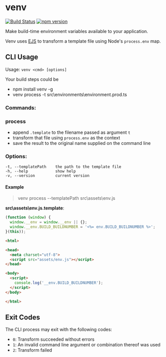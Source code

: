# venv

[![Build Status](https://travis-ci.org/GaryB432/venv.svg?branch=master)](https://travis-ci.org/GaryB432/venv)
[![npm version](https://badge.fury.io/js/venv.svg)](https://badge.fury.io/js/venv)

Make build-time environment variables available to your application.

Venv uses [EJS](https://ejs.co) to transform a template file using Node's `process.env` map.

## CLI Usage

Usage: `venv <cmd> [options]`

Your build steps could be

- npm install venv -g
- venv process -t src\environments\environment.prod.ts

### Commands:

### process

 - append `.template` to the filename passed as argument `t`
 - transform that file using `process.env` as the context
 - save the result to the original name supplied on the command line

### Options:

```
-t, --templatePath    the path to the template file
-h, --help            show help
-v, --version         current version
```

#### Example

> venv process --templatePath src\assets\env.js

__src\assets\env.js.template__:
```javascript
(function (window) {
  window.__env = window.__env || {};
  window.__env.BUILD_BUILDNUMBER = '<%= env.BUILD_BUILDNUMBER %>';
}(this));
```

```html
<html>

<head>
  <meta charset="utf-8">
  <script src="assets/env.js"></script>
</head>

<body>
  <script>
    console.log('__env.BUILD_BUILDNUMBER');
  </script>
</body>

</html>
```

## Exit Codes

The CLI process may exit with the following codes:

- `0`: Transform succeeded without errors
- `1`: An invalid command line argument or combination thereof was used
- `2`: Transform failed
